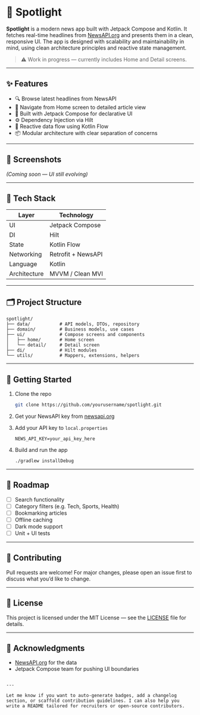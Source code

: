 # 📰 Spotlight

**Spotlight** is a modern news app built with Jetpack Compose and Kotlin. It fetches real-time headlines
from [NewsAPI.org](https://newsapi.org/) and presents them in a clean, responsive UI. The app is designed
with scalability and maintainability in mind, using clean architecture principles and reactive state management.

> ⚠️ Work in progress — currently includes Home and Detail screens.

---

## ✨ Features

- 🔍 Browse latest headlines from NewsAPI
- 🧭 Navigate from Home screen to detailed article view
- 🧱 Built with Jetpack Compose for declarative UI
- ⚙️ Dependency Injection via Hilt
- 🔄 Reactive data flow using Kotlin Flow
- 📦 Modular architecture with clear separation of concerns

---

## 📸 Screenshots

*(Coming soon — UI still evolving)*

---

## 🧪 Tech Stack

| Layer        | Technology           |
|--------------|----------------------|
| UI           | Jetpack Compose      |
| DI           | Hilt                 |
| State        | Kotlin Flow          |
| Networking   | Retrofit + NewsAPI   |
| Language     | Kotlin               |
| Architecture | MVVM / Clean MVI     |

---

## 🗂️ Project Structure

```
spotlight/
├── data/           # API models, DTOs, repository
├── domain/         # Business models, use cases
├── ui/             # Compose screens and components
│   ├── home/       # Home screen
│   └── detail/     # Detail screen
├── di/             # Hilt modules
└── utils/          # Mappers, extensions, helpers
```

---

## 🚀 Getting Started

1. Clone the repo  
   ```bash
   git clone https://github.com/yourusername/spotlight.git
   ```

2. Get your NewsAPI key from [newsapi.org](https://newsapi.org/)

3. Add your API key to `local.properties`  
   ```
   NEWS_API_KEY=your_api_key_here
   ```

4. Build and run the app  
   ```bash
   ./gradlew installDebug
   ```

---

## 🧠 Roadmap

- [ ] Search functionality
- [ ] Category filters (e.g. Tech, Sports, Health)
- [ ] Bookmarking articles
- [ ] Offline caching
- [ ] Dark mode support
- [ ] Unit + UI tests

---

## 🤝 Contributing

Pull requests are welcome! For major changes, please open an issue first to discuss what you’d like to change.

---

## 📄 License

This project is licensed under the MIT License — see the [LICENSE](LICENSE) file for details.

---

## 🙌 Acknowledgments

- [NewsAPI.org](https://newsapi.org/) for the data
- Jetpack Compose team for pushing UI boundaries
```

---

Let me know if you want to auto-generate badges, add a changelog section, or scaffold contribution guidelines. I can also help you write a README tailored for recruiters or open-source contributors.
